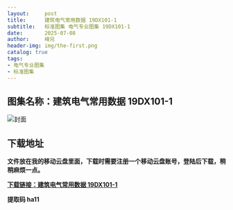 ```yaml
---
layout:     post
title:      建筑电气常用数据 19DX101-1
subtitle:   标准图集 电气专业图集 19DX101-1
date:       2025-07-08
author:     峰兄
header-img: img/the-first.png
catalog: true
tags:
- 电气专业图集
- 标准图集
---
```

## 图集名称：建筑电气常用数据 19DX101-1
![封面](https://pic1.imgdb.cn/item/686dbd2e58cb8da5c897b408.jpg)


## 下载地址 ##
**文件放在我的移动云盘里面，下载时需要注册一个移动云盘账号，登陆后下载，稍稍麻烦一点。**  
  
[**下载链接：建筑电气常用数据 19DX101-1**](https://caiyun.139.com/w/i/2oxwBfSZSJ0iv)


**提取码 ha11**

